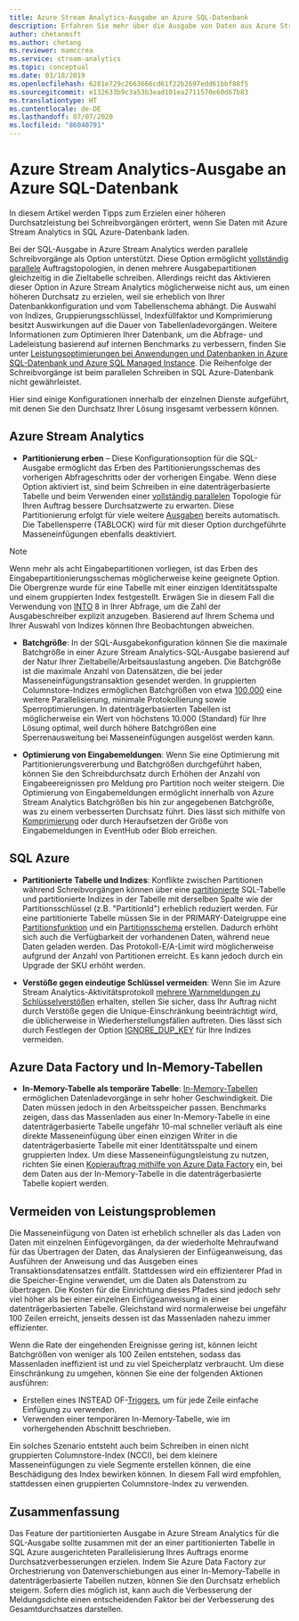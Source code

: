 ```yaml
---
title: Azure Stream Analytics-Ausgabe an Azure SQL-Datenbank
description: Erfahren Sie mehr über die Ausgabe von Daten aus Azure Stream Analytics in SQL Azure, und erzielen Sie höhere Durchsatzraten für Schreibvorgänge.
author: chetanmsft
ms.author: chetang
ms.reviewer: mamccrea
ms.service: stream-analytics
ms.topic: conceptual
ms.date: 03/18/2019
ms.openlocfilehash: 6281e729c2663666cd61f22b2697edd61bbf88f5
ms.sourcegitcommit: e132633b9c3a53b3ead101ea2711570e60d67b83
ms.translationtype: HT
ms.contentlocale: de-DE
ms.lasthandoff: 07/07/2020
ms.locfileid: "86040791"
---
```

# <a name="azure-stream-analytics-output-to-azure-sql-database"></a>Azure Stream Analytics-Ausgabe an Azure SQL-Datenbank

In diesem Artikel werden Tipps zum Erzielen einer höheren Durchsatzleistung bei Schreibvorgängen erörtert, wenn Sie Daten mit Azure Stream Analytics in SQL Azure-Datenbank laden.

Bei der SQL-Ausgabe in Azure Stream Analytics werden parallele Schreibvorgänge als Option unterstützt. Diese Option ermöglicht [vollständig parallele](stream-analytics-parallelization.md#embarrassingly-parallel-jobs) Auftragstopologien, in denen mehrere Ausgabepartitionen gleichzeitig in die Zieltabelle schreiben. Allerdings reicht das Aktivieren dieser Option in Azure Stream Analytics möglicherweise nicht aus, um einen höheren Durchsatz zu erzielen, weil sie erheblich von Ihrer Datenbankkonfiguration und vom Tabellenschema abhängt. Die Auswahl von Indizes, Gruppierungsschlüssel, Indexfüllfaktor und Komprimierung besitzt Auswirkungen auf die Dauer von Tabellenladevorgängen. Weitere Informationen zum Optimieren Ihrer Datenbank, um die Abfrage- und Ladeleistung basierend auf internen Benchmarks zu verbessern, finden Sie unter [Leistungsoptimierungen bei Anwendungen und Datenbanken in Azure SQL-Datenbank und Azure SQL Managed Instance](../azure-sql/database/performance-guidance.md). Die Reihenfolge der Schreibvorgänge ist beim parallelen Schreiben in SQL Azure-Datenbank nicht gewährleistet.

Hier sind einige Konfigurationen innerhalb der einzelnen Dienste aufgeführt, mit denen Sie den Durchsatz Ihrer Lösung insgesamt verbessern können.

## <a name="azure-stream-analytics"></a>Azure Stream Analytics

- **Partitionierung erben** – Diese Konfigurationsoption für die SQL-Ausgabe ermöglicht das Erben des Partitionierungsschemas des vorherigen Abfrageschritts oder der vorherigen Eingabe. Wenn diese Option aktiviert ist, sind beim Schreiben in eine datenträgerbasierte Tabelle und beim Verwenden einer [vollständig parallelen](stream-analytics-parallelization.md#embarrassingly-parallel-jobs) Topologie für Ihren Auftrag bessere Durchsatzwerte zu erwarten. Diese Partitionierung erfolgt für viele weitere [Ausgaben](stream-analytics-parallelization.md#partitions-in-inputs-and-outputs) bereits automatisch. Die Tabellensperre (TABLOCK) wird für mit dieser Option durchgeführte Masseneinfügungen ebenfalls deaktiviert.

> [!NOTE] 
> Wenn mehr als acht Eingabepartitionen vorliegen, ist das Erben des Eingabepartitionierungsschemas möglicherweise keine geeignete Option. Die Obergrenze wurde für eine Tabelle mit einer einzigen Identitätsspalte und einem gruppierten Index festgestellt. Erwägen Sie in diesem Fall die Verwendung von [INTO](https://docs.microsoft.com/stream-analytics-query/into-azure-stream-analytics#into-shard-count) 8 in Ihrer Abfrage, um die Zahl der Ausgabeschreiber explizit anzugeben. Basierend auf Ihrem Schema und Ihrer Auswahl von Indizes können Ihre Beobachtungen abweichen.

- **Batchgröße**: In der SQL-Ausgabekonfiguration können Sie die maximale Batchgröße in einer Azure Stream Analytics-SQL-Ausgabe basierend auf der Natur Ihrer Zieltabelle/Arbeitsauslastung angeben. Die Batchgröße ist die maximale Anzahl von Datensätzen, die bei jeder Masseneinfügungstransaktion gesendet werden. In gruppierten Columnstore-Indizes ermöglichen Batchgrößen von etwa [100.000](https://docs.microsoft.com/sql/relational-databases/indexes/columnstore-indexes-data-loading-guidance) eine weitere Parallelisierung, minimale Protokollierung sowie Sperroptimierungen. In datenträgerbasierten Tabellen ist möglicherweise ein Wert von höchstens 10.000 (Standard) für Ihre Lösung optimal, weil durch höhere Batchgrößen eine Sperrenausweitung bei Masseneinfügungen ausgelöst werden kann.

- **Optimierung von Eingabemeldungen**: Wenn Sie eine Optimierung mit Partitionierungsvererbung und Batchgrößen durchgeführt haben, können Sie den Schreibdurchsatz durch Erhöhen der Anzahl von Eingabeereignissen pro Meldung pro Partition noch weiter steigern. Die Optimierung von Eingabemeldungen ermöglicht innerhalb von Azure Stream Analytics Batchgrößen bis hin zur angegebenen Batchgröße, was zu einem verbesserten Durchsatz führt. Dies lässt sich mithilfe von [Komprimierung](stream-analytics-define-inputs.md) oder durch Heraufsetzen der Größe von Eingabemeldungen in EventHub oder Blob erreichen.

## <a name="sql-azure"></a>SQL Azure

- **Partitionierte Tabelle und Indizes**: Konflikte zwischen Partitionen während Schreibvorgängen können über eine [partitionierte](https://docs.microsoft.com/sql/relational-databases/partitions/partitioned-tables-and-indexes?view=sql-server-2017) SQL-Tabelle und partitionierte Indizes in der Tabelle mit derselben Spalte wie der Partitionsschlüssel (z.B. "PartitionId") erheblich reduziert werden. Für eine partitionierte Tabelle müssen Sie in der PRIMARY-Dateigruppe eine [Partitionsfunktion](https://docs.microsoft.com/sql/t-sql/statements/create-partition-function-transact-sql?view=sql-server-2017) und ein [Partitionsschema](https://docs.microsoft.com/sql/t-sql/statements/create-partition-scheme-transact-sql?view=sql-server-2017) erstellen. Dadurch erhöht sich auch die Verfügbarkeit der vorhandenen Daten, während neue Daten geladen werden. Das Protokoll-E/A-Limit wird möglicherweise aufgrund der Anzahl von Partitionen erreicht. Es kann jedoch durch ein Upgrade der SKU erhöht werden.

- **Verstöße gegen eindeutige Schlüssel vermeiden**: Wenn Sie im Azure Stream Analytics-Aktivitätsprotokoll [mehrere Warnmeldungen zu Schlüsselverstößen](stream-analytics-troubleshoot-output.md#key-violation-warning-with-azure-sql-database-output) erhalten, stellen Sie sicher, dass Ihr Auftrag nicht durch Verstöße gegen die Unique-Einschränkung beeinträchtigt wird, die üblicherweise in Wiederherstellungsfällen auftreten. Dies lässt sich durch Festlegen der Option [IGNORE\_DUP\_KEY](stream-analytics-troubleshoot-output.md#key-violation-warning-with-azure-sql-database-output) für Ihre Indizes vermeiden.

## <a name="azure-data-factory-and-in-memory-tables"></a>Azure Data Factory und In-Memory-Tabellen

- **In-Memory-Tabelle als temporäre Tabelle**: [In-Memory-Tabellen](/sql/relational-databases/in-memory-oltp/in-memory-oltp-in-memory-optimization) ermöglichen Datenladevorgänge in sehr hoher Geschwindigkeit. Die Daten müssen jedoch in den Arbeitsspeicher passen. Benchmarks zeigen, dass das Massenladen aus einer In-Memory-Tabelle in eine datenträgerbasierte Tabelle ungefähr 10-mal schneller verläuft als eine direkte Masseneinfügung über einen einzigen Writer in die datenträgerbasierte Tabelle mit einer Identitätsspalte und einem gruppierten Index. Um diese Masseneinfügungsleistung zu nutzen, richten Sie einen [Kopierauftrag mithilfe von Azure Data Factory](../data-factory/connector-azure-sql-database.md) ein, bei dem Daten aus der In-Memory-Tabelle in die datenträgerbasierte Tabelle kopiert werden.

## <a name="avoiding-performance-pitfalls"></a>Vermeiden von Leistungsproblemen
Die Masseneinfügung von Daten ist erheblich schneller als das Laden von Daten mit einzelnen Einfügevorgängen, da der wiederholte Mehraufwand für das Übertragen der Daten, das Analysieren der Einfügeanweisung, das Ausführen der Anweisung und das Ausgeben eines Transaktionsdatensatzes entfällt. Stattdessen wird ein effizienterer Pfad in die Speicher-Engine verwendet, um die Daten als Datenstrom zu übertragen. Die Kosten für die Einrichtung dieses Pfades sind jedoch sehr viel höher als bei einer einzelnen Einfügeanweisung in einer datenträgerbasierten Tabelle. Gleichstand wird normalerweise bei ungefähr 100 Zeilen erreicht, jenseits dessen ist das Massenladen nahezu immer effizienter. 

Wenn die Rate der eingehenden Ereignisse gering ist, können leicht Batchgrößen von weniger als 100 Zeilen entstehen, sodass das Massenladen ineffizient ist und zu viel Speicherplatz verbraucht. Um diese Einschränkung zu umgehen, können Sie eine der folgenden Aktionen ausführen:
* Erstellen eines INSTEAD OF-[Triggers](/sql/t-sql/statements/create-trigger-transact-sql), um für jede Zeile einfache Einfügung zu verwenden.
* Verwenden einer temporären In-Memory-Tabelle, wie im vorhergehenden Abschnitt beschrieben.

Ein solches Szenario entsteht auch beim Schreiben in einen nicht gruppierten Columnstore-Index (NCCI), bei dem kleinere Masseneinfügungen zu viele Segmente erstellen können, die eine Beschädigung des Index bewirken können. In diesem Fall wird empfohlen, stattdessen einen gruppierten Columnstore-Index zu verwenden.

## <a name="summary"></a>Zusammenfassung

Das Feature der partitionierten Ausgabe in Azure Stream Analytics für die SQL-Ausgabe sollte zusammen mit der an einer partitionierten Tabelle in SQL Azure ausgerichteten Parallelisierung Ihres Auftrags enorme Durchsatzverbesserungen erzielen. Indem Sie Azure Data Factory zur Orchestrierung von Datenverschiebungen aus einer In-Memory-Tabelle in datenträgerbasierte Tabellen nutzen, können Sie den Durchsatz erheblich steigern. Sofern dies möglich ist, kann auch die Verbesserung der Meldungsdichte einen entscheidenden Faktor bei der Verbesserung des Gesamtdurchsatzes darstellen.
